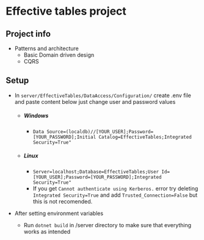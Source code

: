 # Effective tables project

## Project info

- Patterns and architecture
     - Basic Domain driven design
     - CQRS
 
## Setup
- In ```server/EffectiveTables/DataAccess/Configuration/``` create .env file and paste content below just change user and password values
    - ##### Windows
        - ```Data Source=(localdb)//[YOUR_USER];Password=[YOUR_PASSWORD];Initial Catalog=EffectiveTables;Integrated Security=True"```
    - ##### Linux
        - ```Server=localhost;Database=EffectiveTables;User Id=[YOUR_USER];Password=[YOUR_PASSWORD];Integrated Security=True"```
        - If you get ```Cannot authenticate using Kerberos.``` error try deleting ```Integrated Security=True``` and add ```Trusted_Connection=False``` but this is not recomended.


- After setting environment variables
    - Run ```dotnet build``` in /server directory to make sure that everything works as intended 